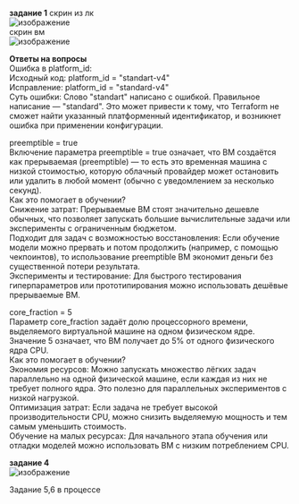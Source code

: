 **задание 1**
скрин из лк  
![изображение](https://github.com/user-attachments/assets/c23bd762-fbdd-4fe7-b79d-12e79a66c33c)  
скрин вм  
![изображение](https://github.com/user-attachments/assets/469a8bb2-d76f-456c-ac97-20b0fb55e7cd)  

**Ответы на вопросы**  
Ошибка в platform_id:  
Исходный код: platform_id = "standart-v4"  
Исправление: platform_id = "standard-v4"  
Суть ошибки: Слово "standart" написано с ошибкой. Правильное написание — "standard". Это может привести к тому, что Terraform не сможет найти указанный платформенный идентификатор, и возникнет ошибка при применении конфигурации.  

preemptible = true  
Включение параметра preemptible = true означает, что ВМ создаётся как прерываемая (preemptible) — то есть это временная машина с низкой стоимостью, которую облачный провайдер может остановить или удалить в любой момент (обычно с уведомлением за несколько секунд).  
Как это помогает в обучении?  
Снижение затрат: Прерываемые ВМ стоят значительно дешевле обычных, что позволяет запускать большие вычислительные задачи или эксперименты с ограниченным бюджетом.  
Подходит для задач с возможностью восстановления: Если обучение модели можно прервать и потом продолжить (например, с помощью чекпоинтов), то использование preemptible ВМ экономит деньги без существенной потери результата.  
Эксперименты и тестирование: Для быстрого тестирования гиперпараметров или прототипирования можно использовать дешёвые прерываемые ВМ.  

core_fraction = 5  
Параметр core_fraction задаёт долю процессорного времени, выделяемого виртуальной машине на одном физическом ядре. Значение 5 означает, что ВМ получает до 5% от одного физического ядра CPU.  
Как это помогает в обучении?  
Экономия ресурсов: Можно запускать множество лёгких задач параллельно на одной физической машине, если каждая из них не требует полного ядра. Это полезно для параллельных экспериментов с низкой нагрузкой.  
Оптимизация затрат: Если задача не требует высокой производительности CPU, можно снизить выделяемую мощность и тем самым уменьшить стоимость.  
Обучение на малых ресурсах: Для начального этапа обучения или отладки моделей можно использовать ВМ с низким потреблением CPU.  

**задание 4**  
![изображение](https://github.com/user-attachments/assets/519b3c9d-7e80-4316-b30b-35cc80bdfbb0)

Задание 5,6 в процессе
